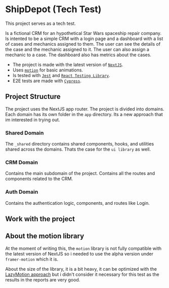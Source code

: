 # ShipDepot (Tech Test)
This project serves as a tech test.

Is a fictional CRM for an hypothetical Star Wars spaceship repair company. Is intented to be a simple CRM with a login page and a dashboard with a list of cases and mechanics assigned to them. The user can see the details of the case and the mechanic assigned to it. The user can also assign a mechanic to a case. The dashboard also has metrics about the cases.

- The project is made with the latest version of [`NextJS`](https://nextjs.org/).
- Uses [`motion`](https://motion.dev/) for basic animations.
- Is tested with [`Jest`](https://jestjs.io/) and [`React Testing Library`](https://testing-library.com/docs/react-testing-library/intro/).
- E2E tests are made with [`Cypress`](https://www.cypress.io/).

## Project Structure
The project uses the NextJS app router. The project is divided into domains. Each domain has its own folder in the `app` directory. Its a new approach that im interested in trying out.

### Shared Domain
The `_shared` directory contains shared components, hooks, and utilities shared across the domains. Thats the case for the `ui library` as well.

### CRM Domain
Contains the main subdomain of the project. Contains all the routes and components related to the CRM.

### Auth Domain
Contains the authentication logic, components, and routes like Login.

## Work with the project

## About the motion library
At the moment of writing this, the `motion` library is not fully compatible with the latest version of NextJS so i needed to use the alpha version under `framer-motion` which it is.

About the size of the library, it is a bit heavy, it can be optimized with the [LazyMotion approach](https://motion.dev/docs/react-lazy-motion) but i didn't consider it necessary for this test as the results in the reports are very good.